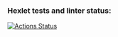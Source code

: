 ### Hexlet tests and linter status:
[![Actions Status](https://github.com/manyak1s/frontend-project-lvl1/actions/workflows/hexlet-check.yml/badge.svg)](https://github.com/manyak1s/frontend-project-lvl1/actions)